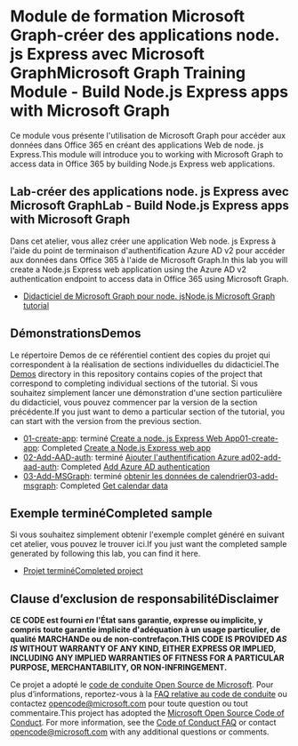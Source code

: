 # <a name="microsoft-graph-training-module---build-nodejs-express-apps-with-microsoft-graph"></a><span data-ttu-id="7881f-101">Module de formation Microsoft Graph-créer des applications node. js Express avec Microsoft Graph</span><span class="sxs-lookup"><span data-stu-id="7881f-101">Microsoft Graph Training Module - Build Node.js Express apps with Microsoft Graph</span></span>

<span data-ttu-id="7881f-102">Ce module vous présente l'utilisation de Microsoft Graph pour accéder aux données dans Office 365 en créant des applications Web de node. js Express.</span><span class="sxs-lookup"><span data-stu-id="7881f-102">This module will introduce you to working with Microsoft Graph to access data in Office 365 by building Node.js Express web applications.</span></span>

## <a name="lab---build-nodejs-express-apps-with-microsoft-graph"></a><span data-ttu-id="7881f-103">Lab-créer des applications node. js Express avec Microsoft Graph</span><span class="sxs-lookup"><span data-stu-id="7881f-103">Lab - Build Node.js Express apps with Microsoft Graph</span></span>

<span data-ttu-id="7881f-104">Dans cet atelier, vous allez créer une application Web node. js Express à l'aide du point de terminaison d'authentification Azure AD v2 pour accéder aux données dans Office 365 à l'aide de Microsoft Graph.</span><span class="sxs-lookup"><span data-stu-id="7881f-104">In this lab you will create a Node.js Express web application using the Azure AD v2 authentication endpoint to access data in Office 365 using Microsoft Graph.</span></span>

- [<span data-ttu-id="7881f-105">Didacticiel de Microsoft Graph pour node. js</span><span class="sxs-lookup"><span data-stu-id="7881f-105">Node.js Microsoft Graph tutorial</span></span>](https://docs.microsoft.com/graph/training/node-tutorial)

## <a name="demos"></a><span data-ttu-id="7881f-106">Démonstrations</span><span class="sxs-lookup"><span data-stu-id="7881f-106">Demos</span></span>

<span data-ttu-id="7881f-107">Le [](./Demos) répertoire Demos de ce référentiel contient des copies du projet qui correspondent à la réalisation de sections individuelles du didacticiel.</span><span class="sxs-lookup"><span data-stu-id="7881f-107">The [Demos](./Demos) directory in this repository contains copies of the project that correspond to completing individual sections of the tutorial.</span></span> <span data-ttu-id="7881f-108">Si vous souhaitez simplement lancer une démonstration d'une section particulière du didacticiel, vous pouvez commencer par la version de la section précédente.</span><span class="sxs-lookup"><span data-stu-id="7881f-108">If you just want to demo a particular section of the tutorial, you can start with the version from the previous section.</span></span>

- <span data-ttu-id="7881f-109">[01-create-app](Demos/01-create-app): terminé [Create a node. js Express Web App](https://docs.microsoft.com/graph/training/node-tutorial?tutorial-step=1)</span><span class="sxs-lookup"><span data-stu-id="7881f-109">[01-create-app](Demos/01-create-app): Completed [Create a Node.js Express web app](https://docs.microsoft.com/graph/training/node-tutorial?tutorial-step=1)</span></span>
- <span data-ttu-id="7881f-110">[02-Add-AAD-auth](Demos/02-add-aad-auth): terminé [Ajouter l'authentification Azure ad](https://docs.microsoft.com/graph/training/node-tutorial?tutorial-step=3)</span><span class="sxs-lookup"><span data-stu-id="7881f-110">[02-add-aad-auth](Demos/02-add-aad-auth): Completed [Add Azure AD authentication](https://docs.microsoft.com/graph/training/node-tutorial?tutorial-step=3)</span></span>
- <span data-ttu-id="7881f-111">[03-Add-MSGraph](Demos/03-add-msgraph): terminé [obtenir les données de calendrier](https://docs.microsoft.com/graph/training/node-tutorial?tutorial-step=4)</span><span class="sxs-lookup"><span data-stu-id="7881f-111">[03-add-msgraph](Demos/03-add-msgraph): Completed [Get calendar data](https://docs.microsoft.com/graph/training/node-tutorial?tutorial-step=4)</span></span>

## <a name="completed-sample"></a><span data-ttu-id="7881f-112">Exemple terminé</span><span class="sxs-lookup"><span data-stu-id="7881f-112">Completed sample</span></span>

<span data-ttu-id="7881f-113">Si vous souhaitez simplement obtenir l'exemple complet généré en suivant cet atelier, vous pouvez le trouver ici.</span><span class="sxs-lookup"><span data-stu-id="7881f-113">If you just want the completed sample generated by following this lab, you can find it here.</span></span>

- [<span data-ttu-id="7881f-114">Projet terminé</span><span class="sxs-lookup"><span data-stu-id="7881f-114">Completed project</span></span>](Demos/03-add-msgraph)

## <a name="disclaimer"></a><span data-ttu-id="7881f-115">Clause d’exclusion de responsabilité</span><span class="sxs-lookup"><span data-stu-id="7881f-115">Disclaimer</span></span>

<span data-ttu-id="7881f-116">**CE CODE est fourni *en* l'État sans garantie, expresse ou implicite, y compris toute garantie implicite d'adéquation à un usage particulier, de qualité MARCHANDe ou de non-contrefaçon.**</span><span class="sxs-lookup"><span data-stu-id="7881f-116">**THIS CODE IS PROVIDED *AS IS* WITHOUT WARRANTY OF ANY KIND, EITHER EXPRESS OR IMPLIED, INCLUDING ANY IMPLIED WARRANTIES OF FITNESS FOR A PARTICULAR PURPOSE, MERCHANTABILITY, OR NON-INFRINGEMENT.**</span></span>

<span data-ttu-id="7881f-p102">Ce projet a adopté le [code de conduite Open Source de Microsoft](https://opensource.microsoft.com/codeofconduct/). Pour plus d’informations, reportez-vous à la [FAQ relative au code de conduite](https://opensource.microsoft.com/codeofconduct/faq/) ou contactez [opencode@microsoft.com](mailto:opencode@microsoft.com) pour toute question ou tout commentaire.</span><span class="sxs-lookup"><span data-stu-id="7881f-p102">This project has adopted the [Microsoft Open Source Code of Conduct](https://opensource.microsoft.com/codeofconduct/). For more information, see the [Code of Conduct FAQ](https://opensource.microsoft.com/codeofconduct/faq/) or contact [opencode@microsoft.com](mailto:opencode@microsoft.com) with any additional questions or comments.</span></span>